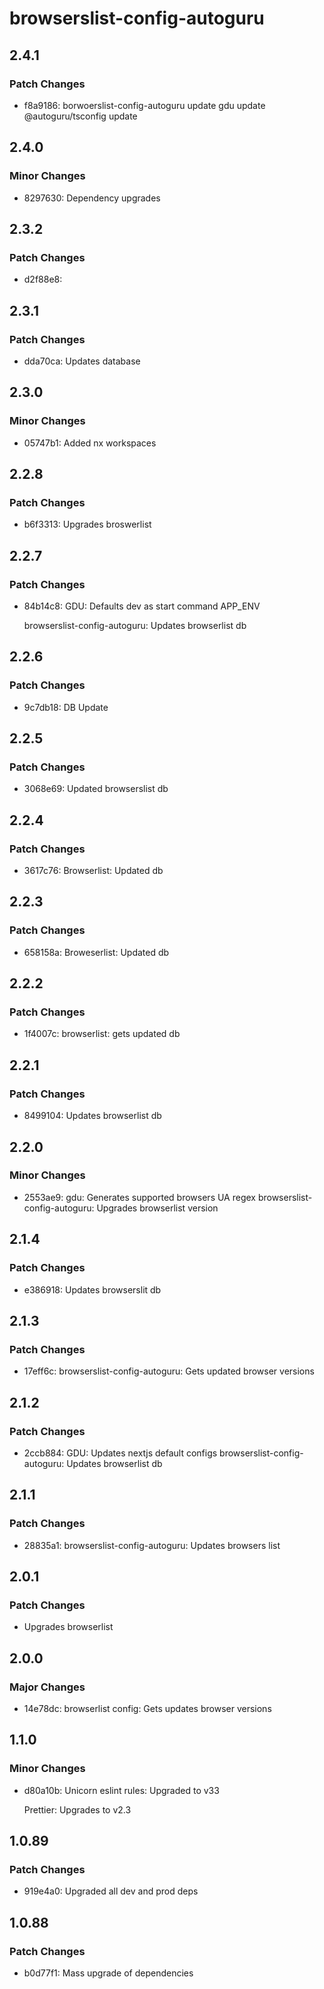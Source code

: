 # browserslist-config-autoguru

## 2.4.1

### Patch Changes

- f8a9186: borwoerslist-config-autoguru update gdu update @autoguru/tsconfig
  update

## 2.4.0

### Minor Changes

- 8297630: Dependency upgrades

## 2.3.2

### Patch Changes

- d2f88e8:

## 2.3.1

### Patch Changes

- dda70ca: Updates database

## 2.3.0

### Minor Changes

- 05747b1: Added nx workspaces

## 2.2.8

### Patch Changes

- b6f3313: Upgrades broswerlist

## 2.2.7

### Patch Changes

- 84b14c8: GDU: Defaults dev as start command APP_ENV

    browserslist-config-autoguru: Updates browserlist db

## 2.2.6

### Patch Changes

- 9c7db18: DB Update

## 2.2.5

### Patch Changes

- 3068e69: Updated browserslist db

## 2.2.4

### Patch Changes

- 3617c76: Browserlist: Updated db

## 2.2.3

### Patch Changes

- 658158a: Broweserlist: Updated db

## 2.2.2

### Patch Changes

- 1f4007c: browserlist: gets updated db

## 2.2.1

### Patch Changes

- 8499104: Updates browserlist db

## 2.2.0

### Minor Changes

- 2553ae9: gdu: Generates supported browsers UA regex
  browserslist-config-autoguru: Upgrades browserlist version

## 2.1.4

### Patch Changes

- e386918: Updates browserslit db

## 2.1.3

### Patch Changes

- 17eff6c: browserslist-config-autoguru: Gets updated browser versions

## 2.1.2

### Patch Changes

- 2ccb884: GDU: Updates nextjs default configs browserslist-config-autoguru:
  Updates browserlist db

## 2.1.1

### Patch Changes

- 28835a1: browserslist-config-autoguru: Updates browsers list

## 2.0.1

### Patch Changes

- Upgrades browserlist

## 2.0.0

### Major Changes

- 14e78dc: browserlist config: Gets updates browser versions

## 1.1.0

### Minor Changes

- d80a10b: Unicorn eslint rules: Upgraded to v33

    Prettier: Upgrades to v2.3

## 1.0.89

### Patch Changes

- 919e4a0: Upgraded all dev and prod deps

## 1.0.88

### Patch Changes

- b0d77f1: Mass upgrade of dependencies
